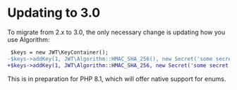 # Updating to 3.0

To migrate from 2.x to 3.0, the only necessary change is updating how you use Algorithm:

```diff
 $keys = new JWT\KeyContainer();
-$keys->addKey(1, JWT\Algorithm::HMAC_SHA_256(), new Secret('some secret key'));
+$keys->addKey(1, JWT\Algorithm::HMAC_SHA_256, new Secret('some secret key'));
```

This is in preparation for PHP 8.1, which will offer native support for enums.
